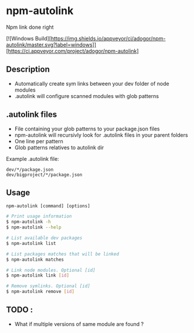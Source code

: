# npm-autolink
Npm link done right

[![Windows Build][https://img.shields.io/appveyor/ci/adogor/npm-autolink/master.svg?label=windows]][https://ci.appveyor.com/project/adogor/npm-autolink]

## Description
- Automatically create sym links between your dev folder of node modules
- .autolink will configure scanned modules with glob patterns

## .autolink files
- File containing your glob patterns to your package.json files
- npm-autolink will recursivly look for .autolink files in your parent folders
- One line per pattern
- Glob patterns relatives to autolink dir

Example .autolink file:
```
dev/*/package.json
dev/bigproject/*/package.json
```

## Usage

`npm-autolink [command] [options]`

```sh
# Print usage information
$ npm-autolink -h
$ npm-autolink --help

# List available dev packages
$ npm-autolink list

# List packages matches that will be linked
$ npm-autolink matches

# Link node modules. Optional [id]
$ npm-autolink link [id]

# Remove symlinks. Optional [id]
$ npm-autolink remove [id]
```

## TODO :
- What if multiple versions of same module are found ?
